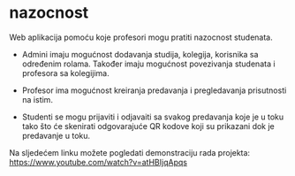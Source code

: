 # nazocnost
Web aplikacija pomoću koje profesori mogu pratiti nazocnost studenata.

- Admini imaju mogućnost dodavanja studija, kolegija, korisnika sa određenim rolama.
Također imaju mogućnost povezivanja studenata i profesora sa kolegijima.

- Profesor ima mogućnost kreiranja predavanja i pregledavanja prisutnosti na istim.

- Studenti se mogu prijaviti i odjavaiti sa svakog predavanja koje je u toku tako što će skenirati odgovarajuće QR kodove koji su prikazani dok je predavanje u toku.

Na sljedećem linku možete pogledati demonstraciju rada projekta:
https://www.youtube.com/watch?v=atHBIjqApqs
